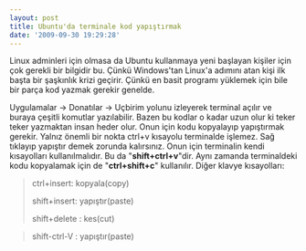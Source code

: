 ```yaml
---
layout: post
title: Ubuntu'da terminale kod yapıştırmak
date: '2009-09-30 19:29:28'
---
```


Linux adminleri için olmasa da Ubuntu kullanmaya yeni başlayan kişiler için çok gerekli bir bilgidir bu. Çünkü Windows'tan Linux'a adımını atan kişi ilk başta bir şaşkınlık krizi geçirir. Çünkü en basit programı yüklemek için bile bir parça kod yazmak gerekir genelde.

Uygulamalar -&gt; Donatılar -&gt; Uçbirim yolunu izleyerek terminal açılır ve buraya çeşitli komutlar yazılabilir. Bazen bu kodlar o kadar uzun olur ki teker teker yazmaktan insan heder olur. Onun için kodu kopyalayıp yapıştırmak gerekir. Yalnız önemli bir nokta ctrl+v kısayolu terminalde işlemez. Sağ tıklayıp yapıştır demek zorunda kalırsınız. Onun için terminalin kendi kısayolları kullanılmalıdır. Bu da "<strong>shift+ctrl+v</strong>"dir. Aynı zamanda terminaldeki kodu kopyalamak için de "<strong>ctrl+shift+c</strong>" kullanılır. Diğer klavye kısayolları:
<blockquote>ctrl+insert: kopyala(copy)

shift+insert: yapıştır(paste)

shift+delete : kes(cut)</blockquote>
<blockquote>shift-ctrl-V : yapıştır(paste)</blockquote>